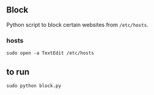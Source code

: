 ## Block

Python script to block certain websites from `/etc/hosts`.

### hosts

`sudo open -a TextEdit /etc/hosts`

## to run

`sudo python block.py`